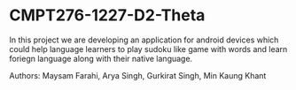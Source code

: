 # CMPT276-1227-D2-Theta

In this project we are developing an application for android devices which could help language learners to play sudoku like game with words and learn foriegn language along with their native language.

Authors:
Maysam Farahi,
Arya Singh,
Gurkirat Singh,
Min Kaung Khant


